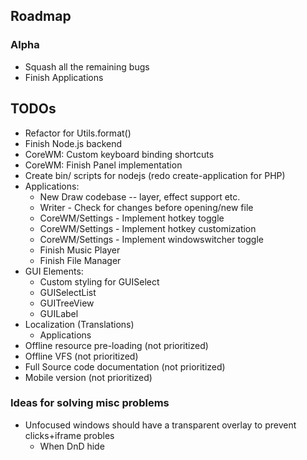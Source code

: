 
## Roadmap

### Alpha
* Squash all the remaining bugs
* Finish Applications

## TODOs
* Refactor for Utils.format()
* Finish Node.js backend
* CoreWM: Custom keyboard binding shortcuts
* CoreWM: Finish Panel implementation
* Create bin/ scripts for nodejs (redo create-application for PHP)
* Applications:
  * New Draw codebase -- layer, effect support etc.
  * Writer - Check for changes before opening/new file
  * CoreWM/Settings - Implement hotkey toggle
  * CoreWM/Settings - Implement hotkey customization
  * CoreWM/Settings - Implement windowswitcher toggle
  * Finish Music Player
  * Finish File Manager
* GUI Elements:
  * Custom styling for GUISelect
  * GUISelectList
  * GUITreeView
  * GUILabel
* Localization (Translations)
  - Applications
* Offline resource pre-loading (not prioritized)
* Offline VFS (not prioritized)
* Full Source code documentation (not prioritized)
* Mobile version (not prioritized)

### Ideas for solving misc problems
* Unfocused windows should have a transparent overlay to prevent clicks+iframe probles
  * When DnD hide
